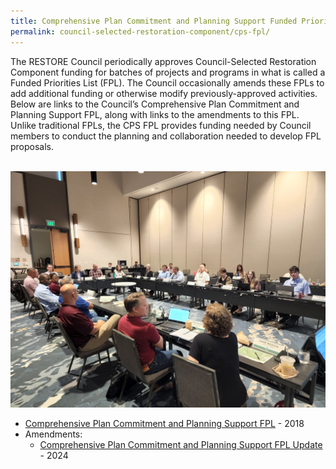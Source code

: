 ```yaml
---
title: Comprehensive Plan Commitment and Planning Support Funded Priorities List
permalink: council-selected-restoration-component/cps-fpl/
---
```


The RESTORE Council periodically approves Council-Selected Restoration Component funding for batches of projects and programs in what is called a Funded Priorities List (FPL). The Council occasionally amends these FPLs to add additional funding or otherwise modify previously-approved activities. Below are links to the Council’s Comprehensive Plan Commitment and Planning Support FPL, along with links to the amendments to this FPL. Unlike traditional FPLs, the CPS FPL provides funding needed by Council members to conduct the planning and collaboration needed to develop FPL proposals.

<br>
<img src="/img/20220518_090145.jpg" alt="Meeting" loading="lazy">
</br>

- [Comprehensive Plan Commitment and Planning Support FPL](/pdfs/2017_CPS_FPL_Final.pdf) - 2018
- Amendments:
  - [Comprehensive Plan Commitment and Planning Support FPL Update](/pdfs/CPS_FPL_2023_Amendment_508.pdf) - 2024
